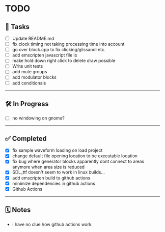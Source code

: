# TODO

## 📝 Tasks

- [ ] Update README.md
- [ ] fix clock timing not taking processing time into account
- [ ] go over block.cpp to fix clicking/glissandi etc.
- [ ] add emscripten javascript file io
- [ ] make hold down right click to delete draw possible
- [ ] Write unit tests
- [ ] add mute groups
- [ ] add modulator blocks
- [ ] add conditionals

---

## 🛠️ In Progress

- [ ] no windowing on gnome?

---

## ✅ Completed

- [x] fix sample waveform loading on load project
- [x] change default file opening location to be executable location
- [x] fix bug where generator blocks apparently dont connect to areas anymore when area size is reduced
- [x] SDL_ttf doesn't seem to work in linux builds...
- [x] add emscripten build to github actions
- [x] minimize dependencies in github actions
- [x] Github Actions

---

## 🗓️ Notes

- i have no clue how github actions work
